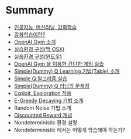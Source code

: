 # Summary

* [인공지능, 머신러닝, 강화학습](README.md)
* [강화학습이란?](Reinforcement-Concept.md)
* [OpenAI Gym 소개](open-ai-gym.md)
* [실습환경 구성\(맥 OSX\)](Dev-Environment.md)
* [실습환경 구성\(윈도우\)](ex_env_windows.md)
* [OpenAI Gym 을 이용한 간단한 게임 실습](open-ai-gym-ex.md)
* [Simple\(Dummy\) Q Learning 기법\(Table\) 소개](q-learning.md)
* [Simple Q 알고리즘 실습](q-ex.md)
* [Simple\(Dummy\) Q 러닝의 문제점](simple-q-problem.md)
* [Exploit, Exploration 적용](exploit-exploration.md)
* [E-Greedy Decaying 기법 소개](e-greedy-decaying.md)
* Random Noise 기법 소개
* [Discounted Reward 개념](discounted-reward.md)
* Nondeterministic 환경 설명
* Nondeterministic 에서는 어떻게 학습해야 하는가?

